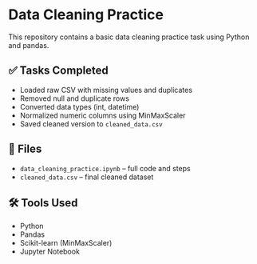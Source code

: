 
# Data Cleaning Practice

This repository contains a basic data cleaning practice task using Python and pandas.

## ✅ Tasks Completed
- Loaded raw CSV with missing values and duplicates
- Removed null and duplicate rows
- Converted data types (int, datetime)
- Normalized numeric columns using MinMaxScaler
- Saved cleaned version to `cleaned_data.csv`

## 📁 Files
- `data_cleaning_practice.ipynb` – full code and steps
- `cleaned_data.csv` – final cleaned dataset

## 🛠 Tools Used
- Python
- Pandas
- Scikit-learn (MinMaxScaler)
- Jupyter Notebook

